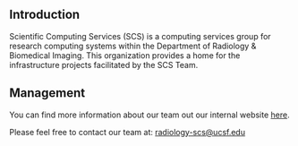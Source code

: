 ## Introduction

Scientific Computing Services (SCS) is a computing services group for research computing systems within the Department of Radiology & Biomedical Imaging. This organization provides a home for the infrastructure projects facilitated by the SCS Team.

## Management

You can find more information about our team out our internal website [here](https://radinternal.ucsf.edu/IT/SCS).

Please feel free to contact our team at: [radiology-scs@ucsf.edu](mailto:radiology-scs@ucsf.edu)
